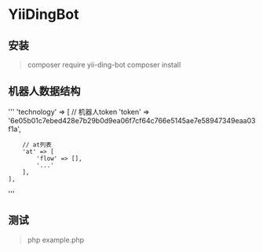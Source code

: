 # YiiDingBot

## 安装
> composer require yii-ding-bot
> composer install

## 机器人数据结构
'''
'technology' => [
	   // 机器人token
        'token' => '6e05b01c7ebed428e7b29b0d9ea06f7cf64c766e5145ae7e58947349eaa03f1a',
        
        // at列表
        'at' => [
            'flow' => [],
            '...'
        ],
    ],
'''

## 测试
> php example.php